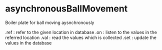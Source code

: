 # asynchronousBallMovement
Boiler plate for ball moving aysnchronously

.ref : refer to the given location in database
.on : listen to the values in the referred location
.val : read the values which is collected
.set : update the values in the database
